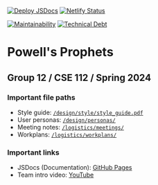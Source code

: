 [![Deploy JSDocs](https://github.com/cse112-sp24-group12/cse112-sp24-group12/actions/workflows/deploy_docs.yml/badge.svg)](https://github.com/cse112-sp24-group12/cse112-sp24-group12/actions/workflows/deploy_docs.yml)
[![Netlify Status](https://api.netlify.com/api/v1/badges/ad00cf6d-4338-4ebd-b592-efadab490475/deploy-status)](https://app.netlify.com/sites/tarot-game-client/deploys)

[![Maintainability](https://api.codeclimate.com/v1/badges/a353393e3839a14923e2/maintainability)](https://codeclimate.com/github/cse112-sp24-group12/cse112-sp24-group12/maintainability)
[![Technical Debt](https://img.shields.io/codeclimate/tech-debt/cse112-sp24-group12/cse112-sp24-group12?logo=codeclimate)](https://codeclimate.com/github/cse112-sp24-group12/cse112-sp24-group12/maintainability)
# Powell's Prophets
## Group 12 / CSE 112 / Spring 2024

### Important file paths
- Style guide: [`/design/style/style_guide.pdf`](https://github.com/cse112-sp24-group12/cse112-sp24-group12/blob/main/design/style/style_guide.pdf)
- User personas: [`/design/personas/`](https://github.com/cse112-sp24-group12/cse112-sp24-group12/tree/main/design/personas)
- Meeting notes: [`/logistics/meetings/`](https://github.com/cse112-sp24-group12/cse112-sp24-group12/tree/main/logistics/meetings)
- Workplans: [`/logistics/workplans/`](https://github.com/cse112-sp24-group12/cse112-sp24-group12/tree/main/logistics/workplans)

### Important links
- JSDocs (Documentation): [GitHub Pages](https://cse112-sp24-group12.github.io/cse112-sp24-group12/)
- Team intro video: [YouTube](https://www.youtube.com/watch?v=iKq6aLO0iRA)
